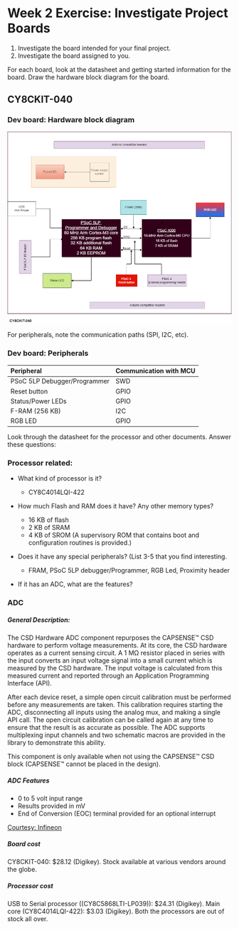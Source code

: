 # Week 2 Exercise: Investigate Project Boards
1. Investigate the board intended for your final project. 
2. Investigate the board assigned to you. 

For each board, look at the datasheet and getting started information for the board. 
Draw the hardware block diagram for the board.

## CY8CKIT-040

### Dev board: Hardware block diagram
![](assets/hw_bd_cy8ckit-040.png)


For peripherals, note the communication paths (SPI, I2C, etc).
### Dev board: Peripherals
|Peripheral      |Communication with MCU|
|:-------------|:--------------------------|
|PSoC 5LP Debugger/Programmer|    SWD|
|Reset button|    GPIO|
|Status/Power LEDs|            GPIO|
|F-RAM (256 KB)|   I2C      |
|RGB LED|     GPIO          |

Look through the datasheet for the processor and other documents. Answer these questions: 
### Processor related:
* What kind of processor is it? 
    * CY8C4014LQI-422

* How much Flash and RAM does it have? Any other memory types? 
    * 16 KB of flash
    * 2 KB of SRAM
    * 4 KB of SROM (A supervisory ROM that contains boot and configuration routines
        is provided.)

* Does it have any special peripherals? (List 3-5 that you find interesting.
    * FRAM, PSoC 5LP debugger/Programmer, RGB Led, Proximity header

* If it has an ADC, what are the features?
### ADC
##### General Description:
The CSD Hardware ADC component repurposes the CAPSENSE™ CSD hardware to perform voltage measurements. At its core, the CSD hardware operates as a current sensing circuit. A 1 MΩ resistor placed in series with the input converts an input voltage signal into a small current which is measured by the CSD hardware. The input voltage is calculated from this measured current and reported through an Application Programming Interface (API).

After each device reset, a simple open circuit calibration must be performed before any measurements are taken. This calibration requires starting the ADC, disconnecting all inputs using the analog mux, and making a single API call. The open circuit calibration can be called again at any time to ensure that the result is as accurate as possible. The ADC supports multiplexing input channels and two schematic macros are provided in the library to demonstrate this ability.

This component is only available when not using the CAPSENSE™ CSD block (CAPSENSE™ cannot be placed in the design).

##### ADC Features
* 0 to 5 volt input range
* Results provided in mV
* End of Conversion (EOC) terminal provided for an optional interrupt

[Courtesy: Infineon](https://www.infineon.com/cms/en/design-support/tools/sdk/psoc-software/psoc-4-components/psoc-4-voltage-adc-using-csd-hardware-csd-adc-version-1.0/?utm_source=cypress&utm_medium=referral&utm_campaign=202110_globe_en_all_integration-component_datasheet)

##### Board cost
CY8CKIT-040: $28.12 (Digikey).
Stock available at various vendors around the globe.

##### Processor cost
USB to Serial processor ((CY8C5868LTI-LP039)): $24.31 (Digikey).
Main core (CY8C4014LQI-422): $3.03 (Digikey).
Both the processors are out of stock all over.

